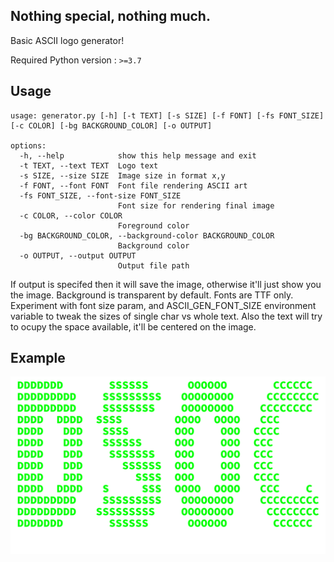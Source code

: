 ## Nothing special, nothing much.

Basic ASCII logo generator!

Required Python version : `>=3.7`

## Usage

```
usage: generator.py [-h] [-t TEXT] [-s SIZE] [-f FONT] [-fs FONT_SIZE] [-c COLOR] [-bg BACKGROUND_COLOR] [-o OUTPUT]

options:
  -h, --help            show this help message and exit
  -t TEXT, --text TEXT  Logo text
  -s SIZE, --size SIZE  Image size in format x,y
  -f FONT, --font FONT  Font file rendering ASCII art
  -fs FONT_SIZE, --font-size FONT_SIZE
                        Font size for rendering final image
  -c COLOR, --color COLOR
                        Foreground color
  -bg BACKGROUND_COLOR, --background-color BACKGROUND_COLOR
                        Background color
  -o OUTPUT, --output OUTPUT
                        Output file path
```

If output is specifed then it will save the image, otherwise it'll just show you the image.
Background is transparent by default.
Fonts are TTF only.
Experiment with font size param, and ASCII_GEN_FONT_SIZE environment variable to tweak the sizes of single char vs whole text.
Also the text will try to ocupy the space available, it'll be centered on the image.


## Example

![Example image](example.png)
